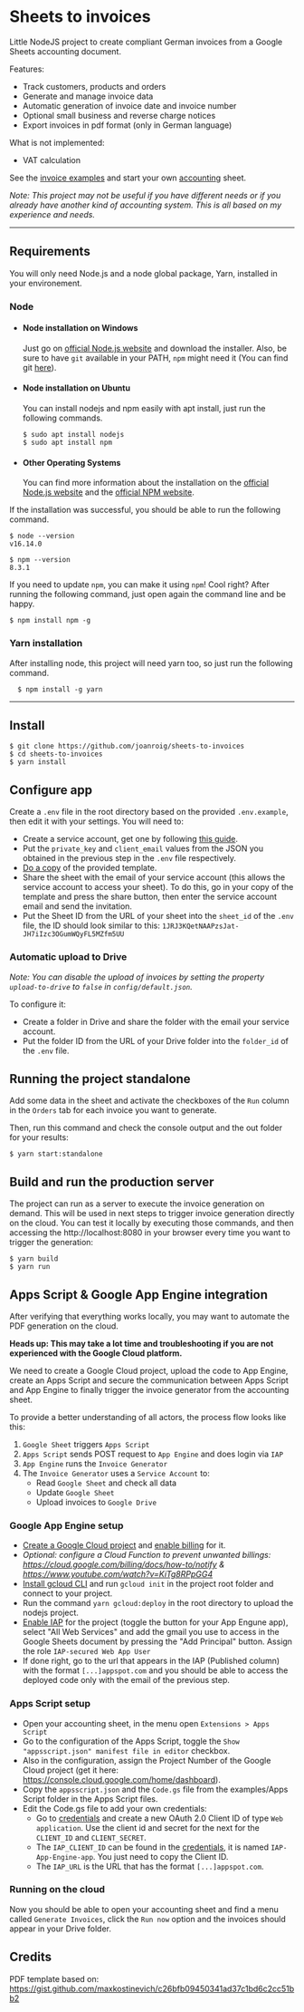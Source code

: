 # Sheets to invoices

Little NodeJS project to create compliant German invoices from a Google Sheets accounting document.

Features:

- Track customers, products and orders
- Generate and manage invoice data
- Automatic generation of invoice date and invoice number
- Optional small business and reverse charge notices
- Export invoices in pdf format (only in German language)

What is not implemented:

- VAT calculation

See the [invoice examples](examples/) and start your own [accounting](https://docs.google.com/spreadsheets/d/1JRJ3KQetNAAPzsJat-JH7iIzc3OGumWQyFL5MZfm5UU/copy) sheet.

_Note: This project may not be useful if you have different needs or if you already have another kind of accounting system. This is all based on my experience and needs._

---

## Requirements

You will only need Node.js and a node global package, Yarn, installed in your environement.

### Node

- #### Node installation on Windows

  Just go on [official Node.js website](https://nodejs.org/) and download the installer.
  Also, be sure to have `git` available in your PATH, `npm` might need it (You can find git [here](https://git-scm.com/)).

- #### Node installation on Ubuntu

  You can install nodejs and npm easily with apt install, just run the following commands.

      $ sudo apt install nodejs
      $ sudo apt install npm

- #### Other Operating Systems
  You can find more information about the installation on the [official Node.js website](https://nodejs.org/) and the [official NPM website](https://npmjs.org/).

If the installation was successful, you should be able to run the following command.

    $ node --version
    v16.14.0

    $ npm --version
    8.3.1

If you need to update `npm`, you can make it using `npm`! Cool right? After running the following command, just open again the command line and be happy.

    $ npm install npm -g

###

### Yarn installation

After installing node, this project will need yarn too, so just run the following command.

      $ npm install -g yarn

---

## Install

    $ git clone https://github.com/joanroig/sheets-to-invoices
    $ cd sheets-to-invoices
    $ yarn install

## Configure app

Create a `.env` file in the root directory based on the provided `.env.example`, then edit it with your settings. You will need to:

- Create a service account, get one by following [this guide](https://theoephraim.github.io/node-google-spreadsheet/#/getting-started/authentication?id=service-account).
- Put the `private_key` and `client_email` values from the JSON you obtained in the previous step in the `.env` file respectively.
- [Do a copy](https://docs.google.com/spreadsheets/d/1JRJ3KQetNAAPzsJat-JH7iIzc3OGumWQyFL5MZfm5UU/copy) of the provided template.
- Share the sheet with the email of your service account (this allows the service account to access your sheet). To do this, go in your copy of the template and press the share button, then enter the service account email and send the invitation.
- Put the Sheet ID from the URL of your sheet into the `sheet_id` of the `.env` file, the ID should look similar to this: `1JRJ3KQetNAAPzsJat-JH7iIzc3OGumWQyFL5MZfm5UU`

### Automatic upload to Drive

_Note: You can disable the upload of invoices by setting the property `upload-to-drive` to `false` in `config/default.json`._

To configure it:

- Create a folder in Drive and share the folder with the email your service account.
- Put the folder ID from the URL of your Drive folder into the `folder_id` of the `.env` file.

## Running the project standalone

Add some data in the sheet and activate the checkboxes of the `Run` column in the `Orders` tab for each invoice you want to generate.

Then, run this command and check the console output and the out folder for your results:

    $ yarn start:standalone

## Build and run the production server

The project can run as a server to execute the invoice generation on demand. This will be used in next steps to trigger invoice generation directly on the cloud. You can test it locally by executing those commands, and then accessing the http://localhost:8080 in your browser every time you want to trigger the generation:

    $ yarn build
    $ yarn run

## Apps Script & Google App Engine integration

After verifying that everything works locally, you may want to automate the PDF generation on the cloud.

**Heads up: This may take a lot time and troubleshooting if you are not experienced with the Google Cloud platform.**

We need to create a Google Cloud project, upload the code to App Engine, create an Apps Script and secure the communication between Apps Script and App Engine to finally trigger the invoice generator from the accounting sheet.

To provide a better understanding of all actors, the process flow looks like this:

1. `Google Sheet` triggers `Apps Script`
2. `Apps Script` sends POST request to `App Engine` and does login via `IAP`
3. `App Engine` runs the `Invoice Generator`
4. The `Invoice Generator` uses a `Service Account` to:
   - Read `Google Sheet` and check all data
   - Update `Google Sheet`
   - Upload invoices to `Google Drive`

### Google App Engine setup

- [Create a Google Cloud project](https://console.cloud.google.com/cloud-resource-manager) and [enable billing](https://console.cloud.google.com/billing) for it.
- _Optional: configure a Cloud Function to prevent unwanted billings: https://cloud.google.com/billing/docs/how-to/notify & https://www.youtube.com/watch?v=KiTg8RPpGG4_
- [Install gcloud CLI](https://cloud.google.com/sdk/docs/install-sdk) and run `gcloud init` in the project root folder and connect to your project.
- Run the command `yarn gcloud:deploy` in the root directory to upload the nodejs project.
- [Enable IAP](https://console.cloud.google.com/security/iap) for the project (toggle the button for your App Engune app), select "All Web Services" and add the gmail you use to access in the Google Sheets document by pressing the "Add Principal" button. Assign the role `IAP-secured Web App User`
- If done right, go to the url that appears in the IAP (Published column) with the format `[...]appspot.com` and you should be able to access the deployed code only with the email of the previous step.

### Apps Script setup

- Open your accounting sheet, in the menu open `Extensions > Apps Script`
- Go to the configuration of the Apps Script, toggle the `Show "appsscript.json" manifest file in editor` checkbox.
- Also in the configuration, assign the Project Number of the Google Cloud project (get it here: https://console.cloud.google.com/home/dashboard).
- Copy the `appsscript.json` and the `Code.gs` file from the examples/Apps Script folder in the Apps Script files.
- Edit the Code.gs file to add your own credentials:
  - Go to [credentials](https://console.cloud.google.com/apis/credentials) and create a new OAuth 2.0 Client ID of type `Web application`. Use the client id and secret for the next for the `CLIENT_ID` and `CLIENT_SECRET`.
  - The `IAP_CLIENT_ID` can be found in the [credentials](https://console.cloud.google.com/apis/credentials), it is named `IAP-App-Engine-app`. You just need to copy the Client ID.
  - The `IAP_URL` is the URL that has the format `[...]appspot.com`.

### Running on the cloud

Now you should be able to open your accounting sheet and find a menu called `Generate Invoices`, click the `Run now` option and the invoices should appear in your Drive folder.

## Credits

PDF template based on: https://gist.github.com/maxkostinevich/c26bfb09450341ad37c1bd6c2cc51bb2
